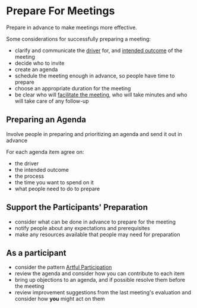 # Prepare For Meetings

<summary>
Prepare in advance to make meetings more effective.
</summary>

Some considerations for successfully preparing a meeting:

- clarify and communicate the [driver](glossary:driver) for, and [intended outcome](glossary:intended-outcome) of the meeting
- decide who to invite
- create an agenda
- schedule the meeting enough in advance, so people have time to prepare
- choose an appropriate duration for the meeting
- be clear who will [facilitate the meeting](section:facilitate-meetings), who will take minutes and who will take care of any follow-up

## Preparing an Agenda

Involve people in preparing and prioritizing an agenda and send it out in advance

For each agenda item agree on:

- the driver
- the intended outcome
- the process
- the time you want to spend on it
- what people need to do to prepare

## Support the Participants' Preparation

- consider what can be done in advance to prepare for the meeting
- notify people about any expectations and prerequisites
- make any resources available that people may need for preparation

## As a participant

- consider the pattern [Artful Participation](section:artful-participation)
- review the agenda and consider how you can contribute to each item
- bring up objections to an agenda, and if possible resolve them before the meeting
- review improvement suggestions from the last meeting's evaluation and consider how **you** might act on them
